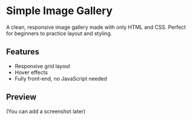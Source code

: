 # Simple Image Gallery

A clean, responsive image gallery made with only HTML and CSS. Perfect for beginners to practice layout and styling.

## Features

- Responsive grid layout
- Hover effects
- Fully front-end, no JavaScript needed

## Preview

(You can add a screenshot later)
